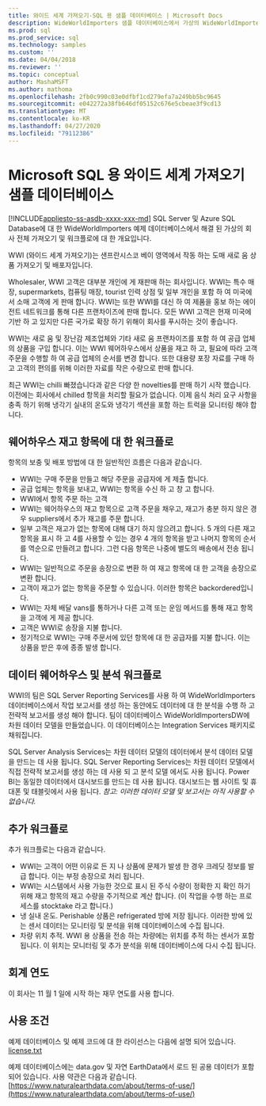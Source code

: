 ```yaml
---
title: 와이드 세계 가져오기-SQL 용 샘플 데이터베이스 | Microsoft Docs
description: WideWorldImporters 샘플 데이터베이스에서 가상의 WideWorldImporters 회사 워크플로를 지 원하는 방법에 대해 알아봅니다.
ms.prod: sql
ms.prod_service: sql
ms.technology: samples
ms.custom: ''
ms.date: 04/04/2018
ms.reviewer: ''
ms.topic: conceptual
author: MashaMSFT
ms.author: mathoma
ms.openlocfilehash: 2fb0c990c03e0dfbf1cd279efa7a249bb5bc9645
ms.sourcegitcommit: e042272a38fb646df05152c676e5cbeae3f9cd13
ms.translationtype: MT
ms.contentlocale: ko-KR
ms.lasthandoff: 04/27/2020
ms.locfileid: "79112386"
---
```

# <a name="wide-world-importers-sample-databases-for-microsoft-sql"></a>Microsoft SQL 용 와이드 세계 가져오기 샘플 데이터베이스
[!INCLUDE[appliesto-ss-asdb-xxxx-xxx-md](../includes/appliesto-ss-asdb-xxxx-xxx-md.md)]
SQL Server 및 Azure SQL Database에 대 한 WideWorldImporters 예제 데이터베이스에서 해결 된 가상의 회사 전체 가져오기 및 워크플로에 대 한 개요입니다.  

WWI (와이드 세계 가져오기)는 샌프란시스코 베이 영역에서 작동 하는 도매 새로 움 상품 가져오기 및 배포자입니다.

Wholesaler, WWI 고객은 대부분 개인에 게 재판매 하는 회사입니다. WWI는 특수 매장, supermarkets, 컴퓨팅 매장, tourist 인력 상점 및 일부 개인을 포함 하 여 미국에서 소매 고객에 게 판매 합니다. WWI는 또한 WWI를 대신 하 여 제품을 홍보 하는 에이전트 네트워크를 통해 다른 프랜차이즈에 판매 합니다. 모든 WWI 고객은 현재 미국에 기반 하 고 있지만 다른 국가로 확장 하기 위해이 회사를 푸시하는 것이 좋습니다.

WWI는 새로 움 및 장난감 제조업체와 기타 새로 움 프랜차이즈를 포함 하 여 공급 업체의 상품을 구입 합니다. 이는 WWI 웨어하우스에서 상품을 재고 하 고, 필요에 따라 고객 주문을 수행할 하 여 공급 업체의 순서를 변경 합니다. 또한 대용량 포장 자료를 구매 하 고 고객의 편의를 위해 이러한 자료를 작은 수량으로 판매 합니다.

최근 WWI는 chilli 빠졌습니다과 같은 다양 한 novelties를 판매 하기 시작 했습니다.  이전에는 회사에서 chilled 항목을 처리할 필요가 없습니다. 이제 음식 처리 요구 사항을 충족 하기 위해 냉각기 실내의 온도와 냉각기 섹션을 포함 하는 트럭을 모니터링 해야 합니다.

## <a name="workflow-for-warehouse-stock-items"></a>웨어하우스 재고 항목에 대 한 워크플로

항목의 보충 및 배포 방법에 대 한 일반적인 흐름은 다음과 같습니다.
- WWI는 구매 주문을 만들고 해당 주문을 공급자에 게 제출 합니다.
- 공급 업체는 항목을 보내고, WWI는 항목을 수신 하 고 창 고 합니다.
- WWI에서 항목 주문 하는 고객
- WWI는 웨어하우스의 재고 항목으로 고객 주문을 채우고, 재고가 충분 하지 않은 경우 suppliers에서 추가 재고를 주문 합니다.
- 일부 고객은 재고가 없는 항목에 대해 대기 하지 않으려고 합니다. 5 개의 다른 재고 항목을 표시 하 고 4를 사용할 수 있는 경우 4 개의 항목을 받고 나머지 항목의 순서를 역순으로 만들려고 합니다. 그런 다음 항목은 나중에 별도의 배송에서 전송 됩니다.
- WWI는 일반적으로 주문을 송장으로 변환 하 여 재고 항목에 대 한 고객을 송장으로 변환 합니다.
- 고객이 재고가 없는 항목을 주문할 수 있습니다. 이러한 항목은 backordered입니다.
- WWI는 자체 배달 vans를 통하거나 다른 고객 또는 운임 메서드를 통해 재고 항목을 고객에 게 제공 합니다.
- 고객은 WWI로 송장을 지불 합니다.
- 정기적으로 WWI는 구매 주문서에 있던 항목에 대 한 공급자를 지불 합니다. 이는 상품을 받은 후에 종종 발생 합니다.

## <a name="data-warehouse-and-analysis-workflow"></a>데이터 웨어하우스 및 분석 워크플로

WWI의 팀은 SQL Server Reporting Services를 사용 하 여 WideWorldImporters 데이터베이스에서 작업 보고서를 생성 하는 동안에도 데이터에 대 한 분석을 수행 하 고 전략적 보고서를 생성 해야 합니다. 팀이 데이터베이스 WideWorldImportersDW에 차원 데이터 모델을 만들었습니다. 이 데이터베이스는 Integration Services 패키지로 채워집니다.

SQL Server Analysis Services는 차원 데이터 모델의 데이터에서 분석 데이터 모델을 만드는 데 사용 됩니다. SQL Server Reporting Services는 차원 데이터 모델에서 직접 전략적 보고서를 생성 하는 데 사용 되 고 분석 모델 에서도 사용 됩니다. Power BI는 동일한 데이터에서 대시보드를 만드는 데 사용 됩니다. 대시보드는 웹 사이트 및 휴대폰 및 태블릿에서 사용 됩니다. *참고: 이러한 데이터 모델 및 보고서는 아직 사용할 수 없습니다.*

## <a name="additional-workflows"></a>추가 워크플로

추가 워크플로는 다음과 같습니다.
- WWI는 고객이 어떤 이유로 든 지 나 상품에 문제가 발생 한 경우 크레딧 정보를 발급 합니다. 이는 부정 송장으로 처리 됩니다.
- WWI는 시스템에서 사용 가능한 것으로 표시 된 주식 수량이 정확한 지 확인 하기 위해 재고 항목의 재고 수량을 주기적으로 계산 합니다. (이 작업을 수행 하는 프로세스를 stocktake 라고 합니다.)
- 냉 실내 온도. Perishable 상품은 refrigerated 방에 저장 됩니다. 이러한 방에 있는 센서 데이터는 모니터링 및 분석을 위해 데이터베이스에 수집 됩니다.
- 차량 위치 추적. WWI 용 상품을 전송 하는 차량에는 위치를 추적 하는 센서가 포함 됩니다. 이 위치는 모니터링 및 추가 분석을 위해 데이터베이스에 다시 수집 됩니다.

## <a name="fiscal-year"></a>회계 연도

이 회사는 11 월 1 일에 시작 하는 재무 연도를 사용 합니다.

## <a name="terms-of-use"></a>사용 조건

예제 데이터베이스 및 예제 코드에 대 한 라이선스는 다음에 설명 되어 있습니다. [license.txt](https://github.com/Microsoft/sql-server-samples/blob/master/license.txt)

예제 데이터베이스에는 data.gov 및 자연 EarthData에서 로드 된 공용 데이터가 포함 되어 있습니다. 사용 약관은 다음과 같습니다.[https://www.naturalearthdata.com/about/terms-of-use/](https://www.naturalearthdata.com/about/terms-of-use/)
